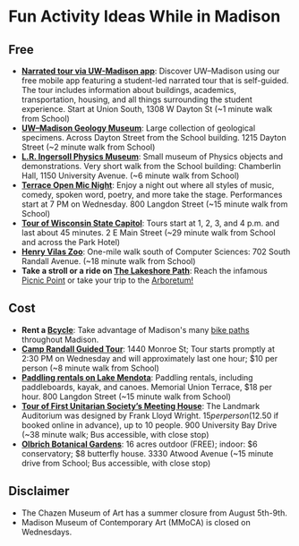 
# Fun Activity Ideas While in Madison

## Free

- **[Narrated tour via UW-Madison app](https://builder.guidebook.com/g/#/guides/uwtour/details)**: Discover UW–Madison using our free mobile app featuring a student-led narrated tour that is self-guided. The tour includes information about buildings, academics, transportation, housing, and all things surrounding the student experience. Start at Union South, 1308 W Dayton St (~1 minute walk from School)
- **[UW–Madison Geology Museum](https://museum.geoscience.wisc.edu/)**: Large collection of geological specimens. Across Dayton Street from the School building. 1215 Dayton Street (~2 minute walk from School)
- **[L.R. Ingersoll Physics Museum](https://www.physics.wisc.edu/ingersollmuseum/)**: Small museum of Physics objects and demonstrations. Very short walk from the School building: Chamberlin Hall, 1150 University Avenue. (~6 minute walk from School)
- **[Terrace Open Mic Night](https://union.wisc.edu/events-and-activities/event-calendar/event/terrace-open-mic-2024/2024-08-07/)**: Enjoy a night out where all styles of music, comedy, spoken word, poetry, and more take the stage. Performances start at 7 PM on Wednesday. 800 Langdon Street (~15 minute walk from School)
- **[Tour of Wisconsin State Capitol](https://tours.wisconsin.gov/)**: Tours start at 1, 2, 3, and 4 p.m. and last about 45 minutes. 2 E Main Street (~29 minute walk from School and across the Park Hotel)
- **[Henry Vilas Zoo](https://www.henryvilaszoo.gov/)**: One-mile walk south of Computer Sciences: 702 South Randall Avenue. (~18 minute walk from School)
- **Take a stroll or a ride on [The Lakeshore Path](https://lakeshorepreserve.wisc.edu/visit/places/the-lakeshore-path/)**: Reach the infamous [Picnic Point](https://lakeshorepreserve.wisc.edu/visit/places/picnic-point/) or take your trip to the [Arboretum!](https://arboretum.wisc.edu/visit/getting-here/)

## Cost

- **Rent a [Bcycle](https://madison.bcycle.com/nav/map)**: Take advantage of Madison's many [bike paths](https://cityofmadison.maps.arcgis.com/apps/webappviewer/index.html?id=5d9b5793e6404b8c89872c06bd5f26c2) throughout Madison.
- **[Camp Randall Guided Tour](https://uwbadgers.com/sports/2015/08/21/GEN_2014010149.aspx)**: 1440 Monroe St; Tour starts promptly at 2:30 PM on Wednesday and will approximately last one hour; $10 per person (~8 minute walk from School)
- **[Paddling rentals on Lake Mendota](https://union.wisc.edu/events-and-activities/outdoor-uw/outdoor-rentals/paddling-rentals/)**: Paddling rentals, including paddleboards, kayak, and canoes. Memorial Union Terrace, $18 per hour. 800 Langdon Street (~15 minute walk from School)
- **[Tour of First Unitarian Society’s Meeting House](https://fusmadison.org/welcome/meeting-house/tours/)**: The Landmark Auditorium was designed by Frank Lloyd Wright. $15 per person ($12.50 if booked online in advance), up to 10 people. 900 University Bay Drive (~38 minute walk; Bus accessible, with close stop)
- **[Olbrich Botanical Gardens](https://www.olbrich.org/)**: 16 acres outdoor (FREE); indoor: $6 conservatory; $8 butterfly house. 3330 Atwood Avenue (~15 minute drive from School; Bus accessible, with close stop)

## Disclaimer

- The Chazen Museum of Art has a summer closure from August 5th-9th.
- Madison Museum of Contemporary Art (MMoCA) is closed on Wednesdays.
